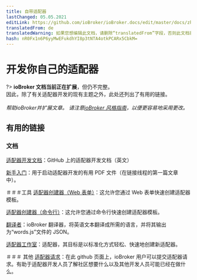 ```yaml
---
title: 自带适配器
lastChanged: 05.05.2021
editLink: https://github.com/ioBroker/ioBroker.docs/edit/master/docs/zh-cn/dev/adapterdev.md
translatedFrom: de
translatedWarning: 如果您想编辑此文档，请删除“translatedFrom”字段，否则此文档将再次自动翻译
hash: nR0Fx1n6P6yyMwEFukdhYI8p3tNTA4otkPCARx5CbkM=
---
```

# 开发你自己的适配器
?> **ioBroker 文档当前正在扩展**，但仍不完整。<br>因此，除了有关适配器开发的现有主题之外，此处还列出了有用的链接。<br><br> *帮助ioBroker并扩展文章。* *请注意[ioBroker 风格指南](https://www.iobroker.net/#de/documentation/community/styleguidedoc.md)，以便更容易地采用更改。*

## 有用的链接
### 文档
[适配器开发文档](https://github.com/ioBroker/ioBroker.docs/blob/master/docs/en/dev/adapterdev.md)：GitHub 上的适配器开发文档（英文）

[新手入门](https://forum.iobroker.net/topic/12663/adapter-entwicklung-kick-start-f%C3%BCr-neulinge)：用于启动适配器开发的有用 PDF 文件（在链接线程的第一篇文章中）。

＃＃＃工具
[适配器创建器（Web 表单）](https://adapter-creator.iobroker.in/)：这允许您通过 Web 表单快速创建适配器模板。

[适配器创建器（命令行）](https://forum.iobroker.net/topic/17200/aufruf-iobroker-adapter-creator-testen)：这允许您通过命令行快速创建适配器模板。

[翻译者](https://translator.iobroker.in/)：ioBroker 翻译器，将英语文本翻译成所需的语言，并将其输出为“words.js”文件的 JSON。

[适配器工作室](https://github.com/Jey-Cee/ioBroker.adapter-studio)：适配器，其目标是以标准化方式轻松、快速地创建新适配器。

＃＃＃ 其他
[适配器请求](https://github.com/ioBroker/AdapterRequests/issues?page=1&q=is%3Aissue+is%3Aopen)：在此 github 页面上，ioBroker 用户可以提交适配器请求。有助于适配器开发人员了解社区想要什么以及其他开发人员可能已经在做什么。